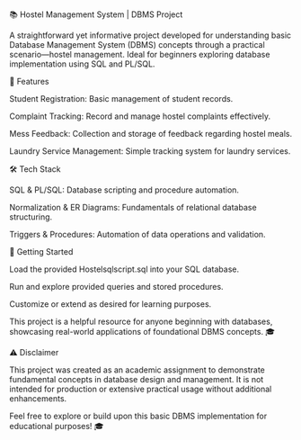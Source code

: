 📚 Hostel Management System | DBMS Project

A straightforward yet informative project developed for understanding basic Database Management System (DBMS) concepts through a practical scenario—hostel management. Ideal for beginners exploring database implementation using SQL and PL/SQL.

📌 Features

Student Registration: Basic management of student records.

Complaint Tracking: Record and manage hostel complaints effectively.

Mess Feedback: Collection and storage of feedback regarding hostel meals.

Laundry Service Management: Simple tracking system for laundry services.

🛠️ Tech Stack

SQL & PL/SQL: Database scripting and procedure automation.

Normalization & ER Diagrams: Fundamentals of relational database structuring.

Triggers & Procedures: Automation of data operations and validation.

🚀 Getting Started

Load the provided Hostelsqlscript.sql into your SQL database.

Run and explore provided queries and stored procedures.

Customize or extend as desired for learning purposes.

This project is a helpful resource for anyone beginning with databases, showcasing real-world applications of foundational DBMS concepts. 🎓

⚠️ Disclaimer

This project was created as an academic assignment to demonstrate fundamental concepts in database design and management. It is not intended for production or extensive practical usage without additional enhancements.

Feel free to explore or build upon this basic DBMS implementation for educational purposes! 🎓
